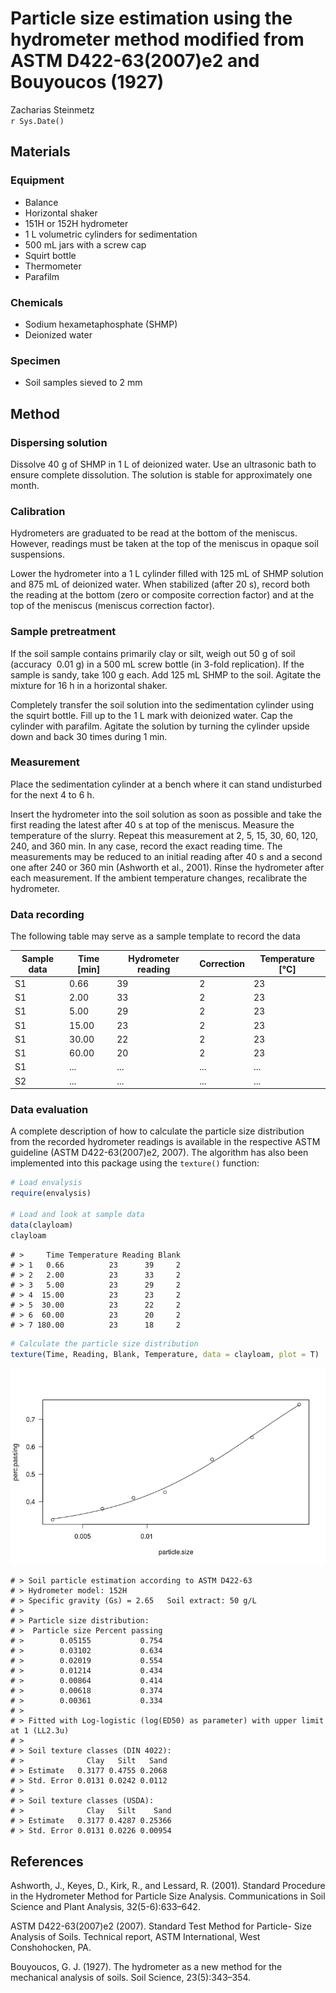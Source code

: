 # Particle size estimation using the hydrometer method modified from ASTM D422-63(2007)e2 and Bouyoucos (1927)
Zacharias Steinmetz  
`r Sys.Date()`  



## Materials

### Equipment

* Balance
* Horizontal shaker
* 151H or 152H hydrometer
* 1 L volumetric cylinders for sedimentation
* 500 mL jars with a screw cap
* Squirt bottle
* Thermometer
* Parafilm

### Chemicals

* Sodium hexametaphosphate (SHMP)
* Deionized water

### Specimen

* Soil samples sieved to 2 mm

## Method

### Dispersing solution

Dissolve 40 g of SHMP in 1 L of deionized water. Use an ultrasonic bath
to ensure complete dissolution. The solution is stable for approximately
one month.

### Calibration

Hydrometers are graduated to be read at the bottom of the meniscus.
However, readings must be taken at the top of the meniscus in opaque
soil suspensions.

Lower the hydrometer into a 1 L cylinder filled with 125 mL of SHMP
solution and 875 mL of deionized water. When stabilized (after 20 s),
record both the reading at the bottom (zero or composite correction
factor) and at the top of the meniscus (meniscus correction factor).

### Sample pretreatment

If the soil sample contains primarily clay or silt, weigh out 50 g of
soil (accuracy  0.01 g) in a 500 mL screw bottle (in 3-fold
replication). If the sample is sandy, take 100 g each. Add 125 mL SHMP
to the soil. Agitate the mixture for 16 h in a horizontal shaker.

Completely transfer the soil solution into the sedimentation cylinder
using the squirt bottle. Fill up to the 1 L mark with deionized water.
Cap the cylinder with parafilm. Agitate the solution by turning the
cylinder upside down and back 30 times during 1 min.

### Measurement

Place the sedimentation cylinder at a bench where it can stand
undisturbed for the next 4 to 6 h.

Insert the hydrometer into the soil solution as soon as possible and
take the first reading the latest after 40 s at top of the meniscus.
Measure the temperature of the slurry. Repeat this measurement at 2, 5,
15, 30, 60, 120, 240, and 360 min. In any case, record the exact reading
time. The measurements may be reduced to an initial reading after 40 s
and a second one after 240 or 360 min (Ashworth et al., 2001). Rinse
the hydrometer after each measurement. If the ambient temperature
changes, recalibrate the hydrometer.

### Data recording

The following table may serve as a sample template to record the data

| Sample data | Time [min] | Hydrometer reading | Correction | Temperature [°C] |
| ----------- | ---------- | ------------------ | ---------- | ---------------- |
| S1          |  0.66      | 39                 | 2          | 23               |
| S1          |  2.00      | 33                 | 2          | 23               |
| S1          |  5.00      | 29                 | 2          | 23               |
| S1          | 15.00      | 23                 | 2          | 23               |
| S1          | 30.00      | 22                 | 2          | 23               |
| S1          | 60.00      | 20                 | 2          | 23               |
| S1          | ...        | ...                | ...        | ...              |
| S2          | ...        | ...                | ...        | ...              |

### Data evaluation

A complete description of how to calculate the particle size
distribution from the recorded hydrometer readings is available in the
respective ASTM guideline (ASTM D422-63(2007)e2, 2007). The
algorithm has also been implemented into this package using the `texture()` function:


```r
# Load envalysis
require(envalysis)

# Load and look at sample data
data(clayloam)
clayloam
```

```
# >     Time Temperature Reading Blank
# > 1   0.66          23      39     2
# > 2   2.00          23      33     2
# > 3   5.00          23      29     2
# > 4  15.00          23      23     2
# > 5  30.00          23      22     2
# > 6  60.00          23      20     2
# > 7 180.00          23      18     2
```

```r
# Calculate the particle size distribution
texture(Time, Reading, Blank, Temperature, data = clayloam, plot = T)
```

![](texture_files/figure-html/texture-1.png)<!-- -->

```
# > Soil particle estimation according to ASTM D422-63
# > Hydrometer model: 152H
# > Specific gravity (Gs) = 2.65   Soil extract: 50 g/L
# > 
# > Particle size distribution:
# >  Particle size Percent passing
# >        0.05155           0.754
# >        0.03102           0.634
# >        0.02019           0.554
# >        0.01214           0.434
# >        0.00864           0.414
# >        0.00618           0.374
# >        0.00361           0.334
# > 
# > Fitted with Log-logistic (log(ED50) as parameter) with upper limit at 1 (LL2.3u)
# > 
# > Soil texture classes (DIN 4022):
# >              Clay   Silt   Sand
# > Estimate   0.3177 0.4755 0.2068
# > Std. Error 0.0131 0.0242 0.0112
# > 
# > Soil texture classes (USDA):
# >              Clay   Silt    Sand
# > Estimate   0.3177 0.4287 0.25366
# > Std. Error 0.0131 0.0226 0.00954
```

## References
Ashworth, J., Keyes, D., Kirk, R., and Lessard, R. (2001). Standard
Procedure in the Hydrometer Method for Particle Size Analysis.
Communications in Soil Science and Plant Analysis, 32(5-6):633–642.

ASTM D422-63(2007)e2 (2007). Standard Test Method for Particle-
Size Analysis of Soils. Technical report, ASTM International, West
Conshohocken, PA.

Bouyoucos, G. J. (1927). The hydrometer as a new method for the
mechanical analysis of soils. Soil Science, 23(5):343–354.
